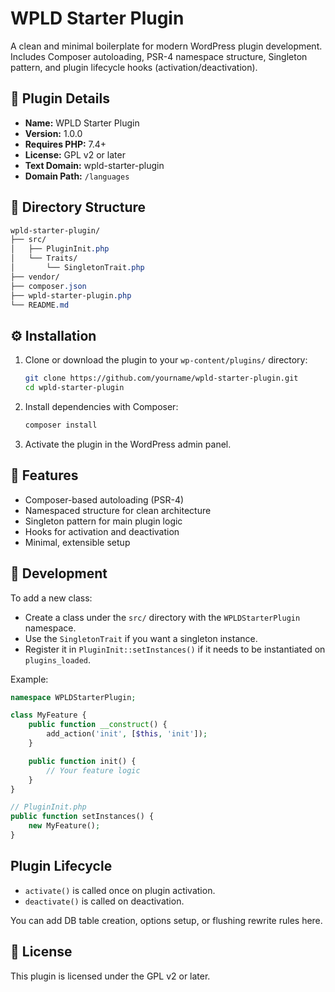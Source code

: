 # WPLD Starter Plugin

A clean and minimal boilerplate for modern WordPress plugin development. Includes Composer autoloading, PSR-4 namespace structure, Singleton pattern, and plugin lifecycle hooks (activation/deactivation).

## 🧩 Plugin Details

- **Name:** WPLD Starter Plugin
- **Version:** 1.0.0
- **Requires PHP:** 7.4+
- **License:** GPL v2 or later
- **Text Domain:** wpld-starter-plugin
- **Domain Path:** `/languages`

## 📁 Directory Structure

```css
wpld-starter-plugin/
├── src/
│   ├── PluginInit.php
│   └── Traits/
│       └── SingletonTrait.php
├── vendor/
├── composer.json
├── wpld-starter-plugin.php
└── README.md
```

## ⚙️ Installation

1. Clone or download the plugin to your `wp-content/plugins/` directory:

   ```bash
   git clone https://github.com/yourname/wpld-starter-plugin.git
   cd wpld-starter-plugin
   ```

2. Install dependencies with Composer:

   ```bash
   composer install
   ```

3. Activate the plugin in the WordPress admin panel.

## 🚀 Features

- Composer-based autoloading (PSR-4)
- Namespaced structure for clean architecture
- Singleton pattern for main plugin logic
- Hooks for activation and deactivation
- Minimal, extensible setup

## 🧪 Development

To add a new class:

- Create a class under the `src/` directory with the `WPLDStarterPlugin` namespace.
- Use the `SingletonTrait` if you want a singleton instance.
- Register it in `PluginInit::setInstances()` if it needs to be instantiated on `plugins_loaded`.

Example:

```php
namespace WPLDStarterPlugin;

class MyFeature {
    public function __construct() {
        add_action('init', [$this, 'init']);
    }

    public function init() {
        // Your feature logic
    }
}
```

```php
// PluginInit.php
public function setInstances() {
    new MyFeature();
}
```

## Plugin Lifecycle

- `activate()` is called once on plugin activation.
- `deactivate()` is called on deactivation.

You can add DB table creation, options setup, or flushing rewrite rules here.

## 📝 License

This plugin is licensed under the GPL v2 or later.
